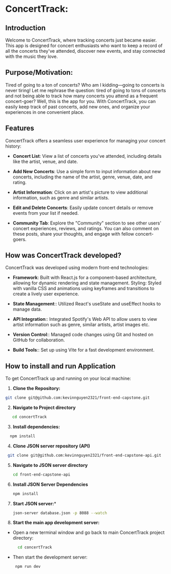 # ConcertTrack:

## Introduction

Welcome to ConcertTrack, where tracking concerts just became easier. This app is designed for concert enthusiasts who want to keep a record of all the concerts they've attended, discover new events, and stay connected with the music they love.

## Purpose/Motivation:

Tired of going to a ton of concerts? Who am I kidding—going to concerts is never tiring! Let me rephrase the question: tired of going to tons of concerts and not being able to track how many concerts you attend as a frequent concert-goer? Well, this is the app for you. With ConcertTrack, you can easily keep track of past concerts, add new ones, and organize your experiences in one convenient place.

## Features

ConcertTrack offers a seamless user experience for managing your concert history:

- **Concert List**: View a list of concerts you've attended, including details like the artist, venue, and date.

- **Add New Concerts**: Use a simple form to input information about new concerts, including the name of the artist, genre, venue, date, and rating.

- **Artist Information**: Click on an artist's picture to view additional information, such as genre and similar artists.

- **Edit and Delete Concerts**: Easily update concert details or remove events from your list if needed.

- **Community Tab**: Explore the "Community" section to see other users' concert experiences, reviews, and ratings. You can also comment on these posts, share your thoughts, and engage with fellow concert-goers.

## How was ConcertTrack developed?

ConcertTrack was developed using modern front-end technologies:

- **Framework**: Built with React.js for a component-based architecture, allowing for dynamic rendering and state management.
  Styling: Styled with vanilla CSS and animations using keyframes and transitions to create a lively user experience.

- **State Management**:: Utilized React's useState and useEffect hooks to manage data.

- **API Integration**:: Integrated Spotify's Web API to allow users to view artist information such as genre, similar artists, artist images etc.

- **Version Control**:: Managed code changes using Git and hosted on GitHub for collaboration.
- **Build Tools**:: Set up using Vite for a fast development environment.

## How to install and run Application

To get ConcertTrack up and running on your local machine:

1. **Clone the Repository:**

```bash
git clone git@github.com:kevinnguyen2321/front-end-capstone.git
```

2. **Navigate to Project directory**

```bash
   cd concertTrack
```

3. **Install dependencies:**

```bash
  npm install
  ```

 4. **Clone JSON server repository (API)**
  ``` bash
   git clone git@github.com:kevinnguyen2321/front-end-capstone-api.git
   ```

5. **Navigate to JSON server directory**
   ```bash
   cd front-end-capstone-api
   ```

6. **Install JSON Server Dependencies**
   ``` bash
   npm install
   ```

7. **Start JSON server:***
     ``` bash
     json-server database.json -p 8088 --watch
     ```


 8. **Start the main app development server:**
- Open a new terminal window and go back to main ConcertTrack project directory:
      
    ``` bash
      cd concertTrack
    ```
- Then start the development server:
    ``` bash
     npm run dev
    ```

